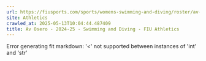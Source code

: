 ```yaml
---
url: https://fiusports.com/sports/womens-swimming-and-diving/roster/av-osero/12854
site: Athletics
crawled_at: 2025-05-13T10:04:44.487409
title: Av Osero - 2024-25 - Swimming and Diving - FIU Athletics
---
```


Error generating fit markdown: '<' not supported between instances of 'int' and 'str'
